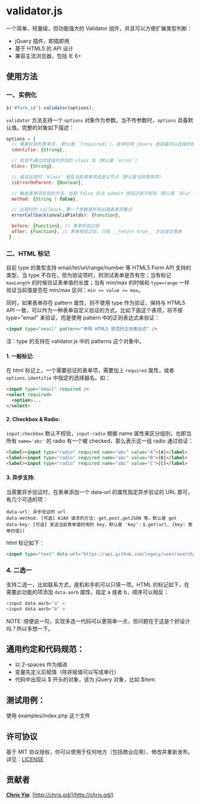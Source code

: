 # validator.js

一个简单、轻量级，但功能强大的 Validator 组件，并且可以方便扩展类型判断：

- jQuery 插件，即插即用
- 基于 HTML5 的 API 设计
- 兼容主流浏览器，包括 IE 6+

## 使用方法

### 一、实例化
```js
$('#form_id').validator(options);
```

`validator` 方法支持一个 `options` 对象作为参数。当不传参数时，`options` 具备默认值。完整的对象如下描述：

```js
options = {
  // 需要校验的表单项，（默认是 `[required]`），支持任何 jQuery 选择器可以选择的标识
  identifie: {String},                                                 

  // 校验不通过时错误时添加的 class 名（默认是 `error`）
  klass: {String},

  // 错误出现时 `klass` 放在当前表单项还是父节点（默认是当前表单项）
  isErrorOnParent: {Boolean},

  // 触发表单项校验的方法，当是 false 在点 submit 按钮之前不校验（默认是 `blur`）
  method: {String | false},

  // 出错时的 callback，第一个参数是所有出错表单项集合
  errorCallback(unvalidFields): {Function},

  before: {Function}, // 表单检验之前
  after: {Function}, // 表单校验之后，只有 __return true__ 才会提交表单
 }                                                                                                     
```

### 二、HTML 标记

目前 type 的类型支持 email/tel/url/range/number 等 HTML5 Form API 支持的类型，当 type 不存在，但为验证项时，则测试表单是否有空；当有标记 `maxLength` 的时候验证表单值的长度；当有 min/max 的时候和 `type=range` 一样验证当前值是否在 min/max 区间：`min <= value <= max`。

同时，如果表单存在 pattern 属性，则不使用 type 作为验证，保持与 HTML5 API 一致，可以作为一种表单自定义验证的方式。比如下面这个表项，将不按 type="email" 来验证，而是使用 pattern 中的正则表达式来验证：

```html
<input type="email" pattern="参照 HTML5 规范的正则表达式" />
```

注：type 的支持在 validator.js 中的 patterns 这个对象中。

#### 1. 一般标记:

在 html 标记上，一个需要验证的表单项，需要加上 `required` 属性，或者 `options.identifie` 中指定的选择器名。如：

```html
<input type="email" required /> 
<select required>
  <option>...
</select>
```

#### 2. Checkbox & Radio:

`input:checkbox` 默认不校验，`input:radio` 根据 name 属性来区分组别，也即当所有 `name='abc'` 的 radio 有一个被 checked，那么表示这一组 radio 通过验证：

```html
<label><input type="radio" required name="abc" value="A">[A]</label>
<label><input type="radio" required name="abc" value="B">[B]</label>
<label><input type="radio" required name="abc" value="C">[C]</label>
```

#### 3. 异步支持:

当需要异步验证时，在表单添加一个 data-url 的属性指定异步验证的 URL 那可，有几个可选的项：

```
data-url: 异步验证的 url
data-method: [可选] AJAX 请求的方法: get,post,getJSON 等，默认是 get
data-key: [可选] 发送当前表单值时用的 key，默认是 'key'：$.get(url, {key: 表单的值})
```

html 标记如下：

```html
<input type="text" data-url="https://api.github.com/legacy/user/search/china" data-method="getJSON" required>
```

### 4. 二选一

支持二选一，比如联系方式，座机和手机可以只填一项。HTML 的标记如下，在需要此功能的项添加 `data-aorb` 属性，指定 a 或者 b，顺序可以相反：

```js
<input data-aorb="a" >
<input data-aorb="b" >
```

NOTE: 顺便说一句，实现多选一代码可以更简单一点，但问题在于这是个好设计吗？所以多想一下。


## 通用约定和代码规范：

- 以 2-spaces 作为缩进
- 变量先定义后赋值（除非赋值可以写成单行）
- 代码中出现以 $ 开头的对象，该为 jQuery 对象，比如 $item

## 测试用例：

使用 examples/index.php 这个文件

## 许可协议

基于 MIT 协议授权，你可以使用于任何地方（包括商业应用）、修改并重新发布。详见：[LICENSE](https://github.com/sofish/validator.js/blob/master/LICENSE)

## 贡献者

__[Chris Yip](https://github.com/ChrisYip)__: [http://chris.gd/](http://chris.gd/)
